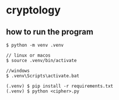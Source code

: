 # cryptology

## how to run the program

```
$ python -m venv .venv

// linux or macos
$ source .venv/bin/activate 

//windows
$ .venv\Scripts\activate.bat

(.venv) $ pip install -r requirements.txt
(.venv) $ python <cipher>.py
```
